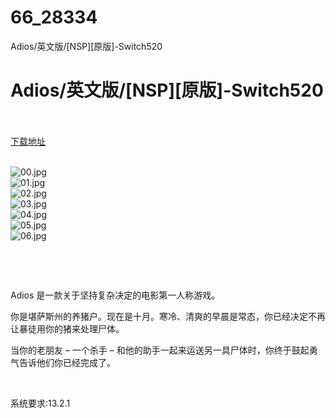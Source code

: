 # 66_28334
Adios/英文版/[NSP][原版]-Switch520
# Adios/英文版/[NSP][原版]-Switch520
 <br/></br>
[下载地址](https://www.switch520.cc/article/28334 "下载地址")
<br/></br>

<p><img title="00.jpg" src="https://www.switch520.cc/muke_img/2022_03_17_ff8d185626765.jpg" alt="00.jpg"><br>
<img title="01.jpg" src="https://www.switch520.cc/muke_img/2022_03_17_ae450e34b1e88.jpg" alt="01.jpg"><br>
<img title="02.jpg" src="https://www.switch520.cc/muke_img/2022_03_17_200f30ac1e31e.jpg" alt="02.jpg"><br>
<img title="03.jpg" src="https://www.switch520.cc/muke_img/2022_03_17_c651628958435.jpg" alt="03.jpg"><br>
<img title="04.jpg" src="https://www.switch520.cc/muke_img/2022_03_17_f5aa6fe33592b.jpg" alt="04.jpg"><br>
<img title="05.jpg" src="https://www.switch520.cc/muke_img/2022_03_17_5cbfc403bf54c.jpg" alt="05.jpg"><br>
<img title="06.jpg" src="https://www.switch520.cc/muke_img/2022_03_17_4fdc79c62eef6.jpg" alt="06.jpg"></p>
<p>&nbsp;</p>
<p>&nbsp;</p>
<p>Adios 是一款关于坚持复杂决定的电影第一人称游戏。</p>
<p>你是堪萨斯州的养猪户。现在是十月。寒冷、清爽的早晨是常态，你已经决定不再让暴徒用你的猪来处理尸体。</p>
<p>当你的老朋友 – 一个杀手 – 和他的助手一起来运送另一具尸体时，你终于鼓起勇气告诉他们你已经完成了。</p>
<p>&nbsp;</p>
<p>系统要求:13.2.1</p>



